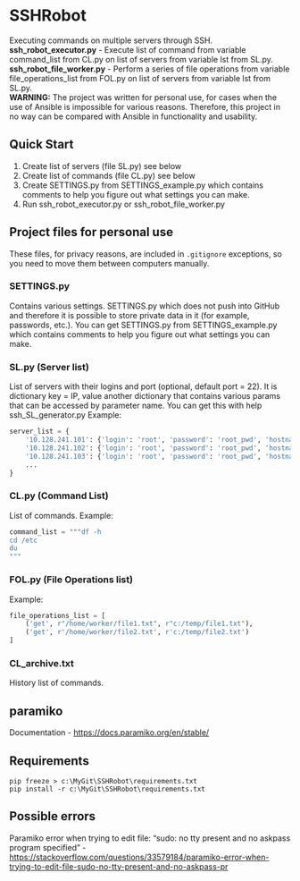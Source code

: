 # SSHRobot
Executing commands on multiple servers through SSH.  
**ssh_robot_executor.py** - Execute list of command from variable command_list from CL.py on list of servers from variable lst from SL.py.  
**ssh_robot_file_worker.py** - Perform a series of file operations from variable file_operations_list from FOL.py on list of servers from variable lst from SL.py.  
**WARNING:** The project was written for personal use, for cases when the use of Ansible is impossible for various reasons. Therefore, this project in no way can be compared with Ansible in functionality and usability.   

## Quick Start
1. Create list of servers (file SL.py) see below
2. Create list of commands (file CL.py) see below
3. Create SETTINGS.py from SETTINGS_example.py which contains comments to help you figure out what settings you can make.
3. Run ssh_robot_executor.py or ssh_robot_file_worker.py

## Project files for personal use
These files, for privacy reasons, are included in `.gitignore` exceptions, so you need to move them between computers manually.
### SETTINGS.py
Contains various settings. SETTINGS.py which does not push into GitHub and therefore it is possible to store private data in it (for example, passwords, etc.).
You can get SETTINGS.py from SETTINGS_example.py which contains comments to help you figure out what settings you can make.
### SL.py (Server list)
List of servers with their logins and port (optional, default port = 22).
It is dictionary key = IP, value another dictionary that contains various params that can be accessed by parameter name.
You can get this with help ssh_SL_generator.py
Example:
```Python
server_list = {
    '10.128.241.101': {'login': 'root', 'password': 'root_pwd', 'hostname': 'ca-isarch-101.dc1.local'},
    '10.128.241.102': {'login': 'root', 'password': 'root_pwd', 'hostname': 'ca-isarch-102.dc1.local'},
    '10.128.241.103': {'login': 'root', 'password': 'root_pwd', 'hostname': 'ca-isarch-103.dc1.local'}
    ...
}
```
### CL.py (Command List)
List of commands.
Example:
```Python
command_list = """df -h
cd /etc
du
"""
```
### FOL.py (File Operations list)
Example:
```Python
file_operations_list = [
    ('get', r"/home/worker/file1.txt", r"c:/temp/file1.txt"),
    ('get', r'/home/worker/file2.txt', r'c:/temp/file2.txt')
]
```
### CL_archive.txt
History list of commands.

## paramiko
Documentation - https://docs.paramiko.org/en/stable/

## Requirements
```Shell
pip freeze > c:\MyGit\SSHRobot\requirements.txt
pip install -r c:\MyGit\SSHRobot\requirements.txt
```

## Possible errors
Paramiko error when trying to edit file: “sudo: no tty present and no askpass program specified” - https://stackoverflow.com/questions/33579184/paramiko-error-when-trying-to-edit-file-sudo-no-tty-present-and-no-askpass-pr
